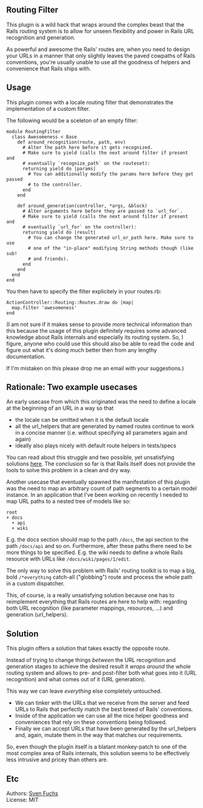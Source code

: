 ## Routing Filter

This plugin is a wild hack that wraps around the complex beast that the Rails
routing system is to allow for unseen flexibility and power in Rails URL
recognition and generation.

As powerful and awesome the Rails' routes are, when you need to design your
URLs in a manner that only slightly leaves the paved cowpaths of Rails
conventions, you're usually unable to use all the goodness of helpers and
convenience that Rails ships with.

## Usage

This plugin comes with a locale routing filter that demonstrates the
implementation of a custom filter. 

The following would be a sceleton of an empty filter:

    module RoutingFilter
      class Awesomeness < Base
        def around_recognition(route, path, env)
          # Alter the path here before it gets recognized. 
          # Make sure to yield (calls the next around filter if present and 
          # eventually `recognize_path` on the routeset):
          returning yield do |params|
            # You can additionally modify the params here before they get passed
            # to the controller.
          end
        end
    
        def around_generation(controller, *args, &block)
          # Alter arguments here before they are passed to `url_for`. 
          # Make sure to yield (calls the next around filter if present and 
          # eventually `url_for` on the controller):
          returning yield do |result|
            # You can change the generated url_or_path here. Make sure to use
            # one of the "in-place" modifying String methods though (like sub! 
            # and friends).
          end
        end
      end
    end

You then have to specify the filter explicitely in your routes.rb:

    ActionController::Routing::Routes.draw do |map|
      map.filter 'awesomeness'
    end

(I am not sure if it makes sense to provide more technical information than
this because the usage of this plugin definitely requires some advanced
knowledge about Rails internals and especially its routing system. So, I
figure, anyone who could use this should also be able to read the code and
figure out what it's doing much better then from any lengthy documentation.

If I'm mistaken on this please drop me an email with your suggestions.)


## Rationale: Two example usecases

An early usecase from which this originated was the need to define a locale
at the beginning of an URL in a way so that 

* the locale can be omitted when it is the default locale
* all the url\_helpers that are generated by named routes continue to work in 
a concise manner (i.e. without specifying all parameters again and again)
* ideally also plays nicely with default route helpers in tests/specs

You can read about this struggle and two possible, yet unsatisfying solutions
[here](http://www.artweb-design.de/2007/5/13/concise-localized-rails-url-helpers-solved-twice).
The conclusion so far is that Rails itself does not provide the tools to solve
this problem in a clean and dry way.

Another usecase that eventually spawned the manifestation of this plugin was 
the need to map an arbitrary count of path segments to a certain model 
instance. In an application that I've been working on recently I needed to 
map URL paths to a nested tree of models like so:

    root
    + docs
      + api
      + wiki
  
E.g. the docs section should map to the path `/docs`, the api section to 
the path `/docs/api` and so on. Furthermore, after these paths there need to be 
more things to be specified. E.g. the wiki needs to define a whole Rails 
resource with URLs like `/docs/wiki/pages/1/edit`.

The only way to solve this problem with Rails' routing toolkit is to map
a big, bold `/*everything` catch-all ("globbing") route and process the whole 
path in a custom dispatcher.

This, of course, is a really unsatisfying solution because one has to
reimplement everything that Rails routes are here to help with: regarding both 
URL recognition (like parameter mappings, resources, ...) and generation 
(url\_helpers).

## Solution

This plugin offers a solution that takes exactly the opposite route. 

Instead of trying to change things *between* the URL recognition and
generation stages to achieve the desired result it *wraps around* the whole
routing system and allows to pre- and post-filter both what goes into it 
(URL recognition) and what comes out of it (URL generation).

This way we can leave *everything* else completely untouched. 

* We can tinker with the URLs that we receive from the server and feed URLs to 
Rails that perfectly match the best breed of Rails' conventions. 
* Inside of the application we can use all the nice helper goodness and 
conveniences that rely on these conventions being followed. 
* Finally we can accept URLs that have been generated by the url\_helpers and,
again, mutate them in the way that matches our requirements.

So, even though the plugin itself is a blatant monkey-patch to one of the
most complex area of Rails internals, this solution seems to be effectively
less intrusive and pricey than others are.

## Etc

Authors: [Sven Fuchs](http://www.artweb-design.de) <svenfuchs at artweb-design dot de>  
License: MIT 